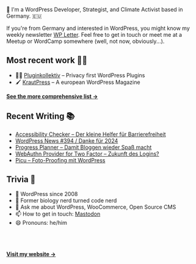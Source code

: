 👋 I'm a WordPress Developer, Strategist, and Climate Activist based in Germany. 🇪🇺

If you're from Germany and interested in WordPress, you might know my weekly newsletter [WP Letter](https://wpletter.de/). Feel free to get in touch or meet me at a Meetup or WordCamp somewhere (well, not now, obviously...).


## Most recent work 👷‍♂️

- 👨‍💻 [Pluginkollektiv](https://github.com/pluginkollektiv) – Privacy first WordPress Plugins
- 🖌️ [KrautPress](https://kraut.press) – A european WordPress Magazine

**[See the more comprehensive list &rarr;](https://simonkraft.com/what-i-do)**


## Recent Writing 📚

<!-- BLOG-POST-LIST:START -->
- [Accessibility Checker – Der kleine Helfer für Barrierefreiheit](https://krautpress.de/2024/accessibility-checker/)
- [WordPress News #394 / Danke für 2024](https://feed.kraut.press/link/14399/16926464/394)
- [Progress Planner – Damit Bloggen wieder Spaß macht](https://krautpress.de/2024/progress-planner/)
- [WebAuthn Provider for Two Factor – Zukunft des Logins?](https://krautpress.de/2024/webauthn-provider-for-two-factor/)
- [Picu – Foto-Proofing mit WordPress](https://krautpress.de/2024/picu/)
<!-- BLOG-POST-LIST:END -->


## Trivia 🤪

- 👴 WordPress since 2008
- 🌱 Former biology nerd turned code nerd
- 💬 Ask me about WordPress, WooCommerce, Open Source CMS
- 📫 How to get in touch: [Mastodon](https://dewp.space/@simon)
- 😄 Pronouns: he/him

<br/><br/><br/>
**[Visit my website &rarr;](https://simonkraft.com/hi)**